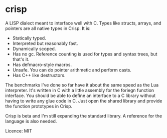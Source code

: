 # crisp
A LISP dialect meant to interface well with C.
Types like structs, arrays, and pointers are all native types in Crisp.
It is:

* Statically typed.
* Interpreted but reasonably fast.
* Dynamically scoped.
* Has no gc. Reference counting is used for types and syntax trees, but that's it.
* Has defmacro-style macros.
* Unsafe. You can do pointer arithmetic and perform casts.
* Has C++ like destructors.

The benchmarks I've done so far have it about the same speed as the Lua interpreter. It's written in C with a little assembly for the foriegn function interface. You should be able to define an interface to a C library without having to write any glue code in C. Just open the shared library and provide the function prototypes in Crisp.

Crisp is beta and I'm still expanding the standard library. A reference for the language is also needed.

Licence: MIT

